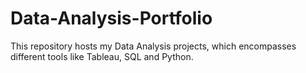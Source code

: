 # Data-Analysis-Portfolio
This repository hosts my Data Analysis projects, which encompasses different tools like Tableau, SQL and Python.
